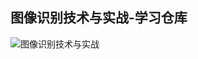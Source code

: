 ## 图像识别技术与实战-学习仓库
![图像识别技术与实战](https://img.alicdn.com/imgextra/i3/1049653664/O1CN01hQWs951cw9vG4QFEj_!!0-item_pic.jpg_430x430q90.jpg)